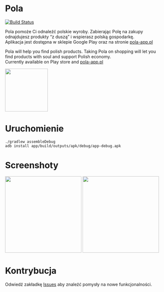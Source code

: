 # Pola

[![Build Status](https://github.com/KlubJagiellonski/pola-android/workflows/Tests/badge.svg)](https://github.com/KlubJagiellonski/pola-android/actions)

Pola pomoże Ci odnaleźć polskie wyroby. Zabierając Polę na zakupy odnajdujesz produkty “z duszą” i wspierasz polską gospodarkę.  
Aplikacja jest dostępna w sklepie Google Play oraz na stronie [pola-app.pl](https://www.pola-app.pl/)


Pola will help you find polish products. Taking Pola on shopping will let you find products with soul and support Polish economy.  
Currently available on Play store and [pola-app.pl](https://www.pola-app.pl/)

<a href="https://play.google.com/store/apps/details?id=pl.pola_app">
    <img src="https://user-images.githubusercontent.com/12548284/138152792-6608a695-5cc4-43b4-b878-f7459ec3e7ac.png" width="140">
</a>

# Uruchomienie

```
./gradlew assembleDebug
adb install app/build/outputs/apk/debug/app-debug.apk
```

# Screenshoty
<img src="https://user-images.githubusercontent.com/12548284/138174563-e0ebe8f8-066d-4c29-ac4d-1b2658399f52.png" width="250">
<img src="https://user-images.githubusercontent.com/12548284/138174621-de7b1d4c-4e99-4a52-90ee-69390d2f0d5e.png" width="250">

# Kontrybucja

Odwiedź zakładkę [Issues](https://github.com/KlubJagiellonski/pola-android/issues) aby znaleźć pomysły na nowe funkcjonalności.

